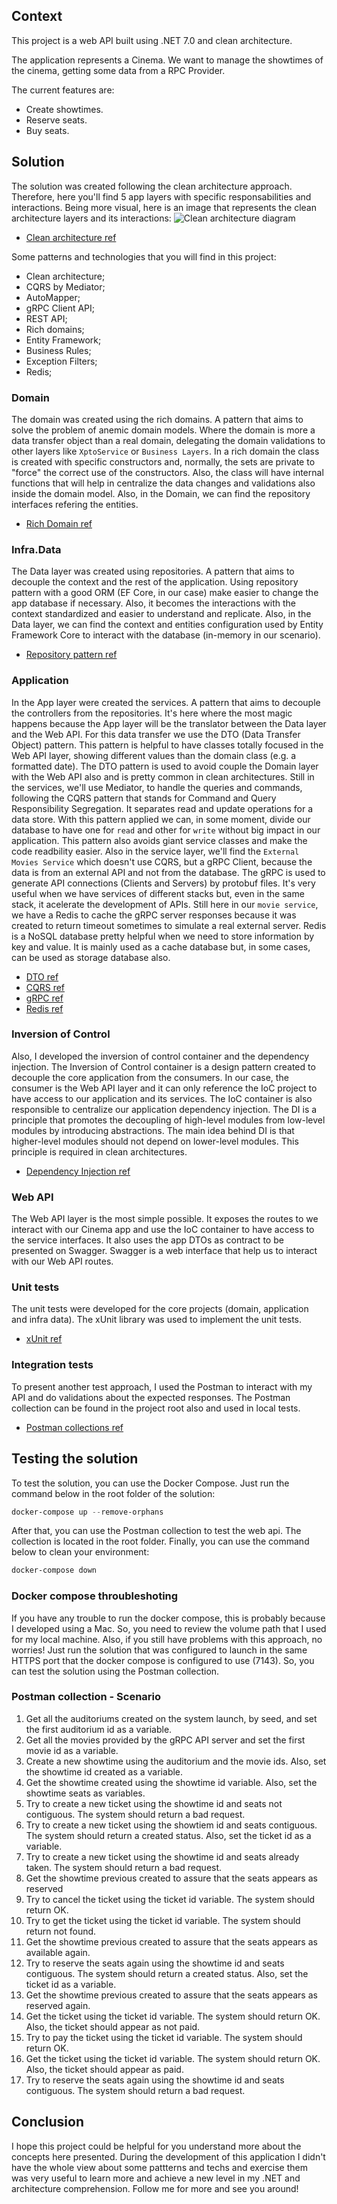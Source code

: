 ## Context
This project is a web API built using .NET 7.0 and clean architecture.

The application represents a Cinema. We want to manage the showtimes of the cinema, getting some data from a RPC Provider.

The current features are:
- Create showtimes.
- Reserve seats.
- Buy seats.

## Solution
The solution was created following the clean architecture approach. Therefore, here you'll find 5 app layers with specific responsabilities and interactions. Being more visual, here is an image that represents the clean architecture layers and its interactions:
![Clean architecture diagram](img/clean-arch.png)
- [Clean architecture ref](https://medium.com/codenx/code-in-clean-vs-traditional-layered-architecture-net-31c4cad8f815)

Some patterns and technologies that you will find in this project:
- Clean architecture;
- CQRS by Mediator;
- AutoMapper;
- gRPC Client API;
- REST API;
- Rich domains;
- Entity Framework;
- Business Rules;
- Exception Filters;
- Redis;

### Domain
The domain was created using the rich domains. A pattern that aims to solve the problem of anemic domain models. Where the domain is more a data transfer object than a real domain, delegating the domain validations to other layers like `XptoService` or `Business Layers`.
In a rich domain the class is created with specific constructors and, normally, the sets are private to "force" the correct use of the constructors. Also, the class will have internal functions that will help in centralize the data changes and validations also inside the domain model.
Also, in the Domain, we can find the repository interfaces refering the entities.
- [Rich Domain ref](https://www.linkedin.com/pulse/anemic-model-micha%C5%82-%C4%87wi%C4%99ka%C5%82a/)

### Infra.Data
The Data layer was created using repositories. A pattern that aims to decouple the context and the rest of the application. Using repository pattern with a good ORM (EF Core, in our case) make easier to change the app database if necessary. Also, it becomes the interactions with the context standardized and easier to understand and replicate.
Also, in the Data layer, we can find the context and entities configuration used by Entity Framework Core to interact with the database (in-memory in our scenario).
- [Repository pattern ref](https://learn.microsoft.com/en-us/dotnet/architecture/microservices/microservice-ddd-cqrs-patterns/infrastructure-persistence-layer-design#the-repository-pattern)

### Application
In the App layer were created the services. A pattern that aims to decouple the controllers from the repositories. It's here where the most magic happens because the App layer will be the translator between the Data layer and the Web API.
For this data transfer we use the DTO (Data Transfer Object) pattern. This pattern is helpful to have classes totally focused in the Web API layer, showing different values than the domain class (e.g. a formatted date). The DTO pattern is used to avoid couple the Domain layer with the Web API also and is pretty common in clean architectures.
Still in the services, we'll use Mediator, to handle the queries and commands, following the CQRS pattern that stands for Command and Query Responsibility Segregation. It separates read and update operations for a data store. With this pattern applied we can, in some moment, divide our database to have one for `read` and other for `write` without big impact in our application. This pattern also avoids giant service classes and make the code readbility easier.
Also in the service layer, we'll find the `External Movies Service` which doesn't use CQRS, but a gRPC Client, because the data is from an external API and not from the database. The gRPC is used to generate API connections (Clients and Servers) by protobuf files. It's very useful when we have services of different stacks but, even in the same stack, it acelerate the development of APIs. Still here in our `movie service`, we have a Redis to cache the gRPC server responses because it was created to return timeout sometimes to simulate a real external server. Redis is a NoSQL database pretty helpful when we need to store information by key and value. It is mainly used as a cache database but, in some cases, can be used as storage database also.
- [DTO ref](https://medium.com/@orcunyilmazoy/the-dto-pattern-data-transfer-objects-8146b262636e)
- [CQRS ref](https://medium.com/@matii96/cqrs-vs-classical-n-layer-application-1ecb74188d14)
- [gRPC ref](https://learn.microsoft.com/en-us/dotnet/architecture/cloud-native/grpc)
- [Redis ref](https://redis.io/learn/howtos/quick-start)

### Inversion of Control
Also, I developed the inversion of control container and the dependency injection.
The Inversion of Control container is a design pattern created to decouple the core application from the consumers. In our case, the consumer is the Web API layer and it can only reference the IoC project to have access to our application and its services.
The IoC container is also responsible to centralize our application dependency injection. The DI is a principle that promotes the decoupling of high-level modules from low-level modules by introducing abstractions. The main idea behind DI is that higher-level modules should not depend on lower-level modules. This principle is required in clean architectures.
- [Dependency Injection ref](https://learn.microsoft.com/en-us/dotnet/core/extensions/dependency-injection)

### Web API
The Web API layer is the most simple possible. It exposes the routes to we interact with our Cinema app and use the IoC container to have access to the service interfaces. It also uses the app DTOs as contract to be presented on Swagger.
Swagger is a web interface that help us to interact with our Web API routes.

### Unit tests
The unit tests were developed for the core projects (domain, application and infra data). The xUnit library was used to implement the unit tests. 
- [xUnit ref](https://learn.microsoft.com/en-us/dotnet/core/testing/unit-testing-with-dotnet-test)

### Integration tests
To present another test approach, I used the Postman to interact with my API and do validations about the expected responses.
The Postman collection can be found in the project root also and used in local tests.
- [Postman collections ref](https://learning.postman.com/docs/collections/collections-overview/)

## Testing the solution
To test the solution, you can use the Docker Compose. Just run the command below in the root folder of the solution:

```powershell
docker-compose up --remove-orphans
```

After that, you can use the Postman collection to test the web api. The collection is located in the root folder.
Finally, you can use the command below to clean your environment:

```powershell
docker-compose down
```

### Docker compose throubleshoting
If you have any trouble to run the docker compose, this is probably because I developed using a Mac. So, you need to review the volume path that I used for my local machine.
Also, if you still have problems with this approach, no worries! Just run the solution that was configured to launch in the same HTTPS port that the docker compose is configured to use (7143). So, you can test the solution using the Postman collection.

### Postman collection - Scenario
1. Get all the auditoriums created on the system launch, by seed, and set the first auditorium id as a variable.
2. Get all the movies provided by the gRPC API server and set the first movie id as a variable.
3. Create a new showtime using the auditorium and the movie ids. Also, set the showtime id created as a variable.
4. Get the showtime created using the showtime id variable. Also, set the showtime seats as variables.
5. Try to create a new ticket using the showtime id and seats not contiguous. The system should return a bad request.
6. Try to create a new ticket using the showtiem id and seats contiguous. The system should return a created status. Also, set the ticket id as a variable.
7. Try to create a new ticket using the showtime id and seats already taken. The system should return a bad request.
8. Get the showtime previous created to assure that the seats appears as reserved
9. Try to cancel the ticket using the ticket id variable. The system should return OK.
10. Try to get the ticket using the ticket id variable. The system should return not found.
11. Get the showtime previous created to assure that the seats appears as available again.
12. Try to reserve the seats again using the showtime id and seats contiguous. The system should return a created status. Also, set the ticket id as a variable.
13. Get the showtime previous created to assure that the seats appears as reserved again.
14. Get the ticket using the ticket id variable. The system should return OK. Also, the ticket should appear as not paid.
15. Try to pay the ticket using the ticket id variable. The system should return OK.
16. Get the ticket using the ticket id variable. The system should return OK. Also, the ticket should appear as paid.
17. Try to reserve the seats again using the showtime id and seats contiguous. The system should return a bad request.

## Conclusion
I hope this project could be helpful for you understand more about the concepts here presented. During the development of this application I didn't have the whole view about some pattterns and techs and exercise them was very useful to learn more and achieve a new level in my .NET and architecture comprehension.
Follow me for more and see you around!
